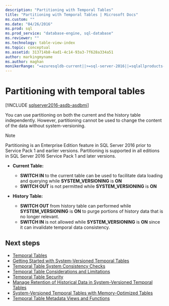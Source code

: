 ```yaml
---
description: "Partitioning with Temporal Tables"
title: "Partitioning with Temporal Tables | Microsoft Docs"
ms.custom: ""
ms.date: "04/26/2016"
ms.prod: sql
ms.prod_service: "database-engine, sql-database"
ms.reviewer: ""
ms.technology: table-view-index
ms.topic: conceptual
ms.assetid: 313714b8-4ad1-4c14-93a3-7f628a334a51
author: markingmyname
ms.author: maghan
monikerRange: "=azuresqldb-current||>=sql-server-2016||=sqlallproducts-allversions||>=sql-server-linux-2017||=azuresqldb-mi-current"
---
```

# Partitioning with temporal tables


[!INCLUDE [sqlserver2016-asdb-asdbmi](../../includes/applies-to-version/sqlserver2016-asdb-asdbmi.md)]


You can use partitioning on both the current and the history table independently. However, partitioning cannot be used to change the content of the data without system-versioning.

> [!NOTE]
> Partitioning is an Enterprise Edition feature in SQL Server 2016 prior to Service Pack 1 and earlier versions. Partitioning is supported in all editions in SQL Server 2016 Service Pack 1 and later versions.

- **Current Table:**

  - **SWITCH IN** to the current table can be used to facilitate data loading and querying while **SYSTEM_VERSIONING** is **ON**
  - **SWITCH OUT** is not permitted while **SYSTEM_VERSIONING** is **ON**

- **History Table:**

  - **SWITCH OUT** from history table can performed while **SYSTEM_VERSIONING** is **ON** to purge portions of history data that is no longer relevant.
  - **SWITCH IN** is not allowed while **SYSTEM_VERSIONING** is **ON** since it can invalidate temporal data consistency.

## Next steps

- [Temporal Tables](../../relational-databases/tables/temporal-tables.md)
- [Getting Started with System-Versioned Temporal Tables](../../relational-databases/tables/getting-started-with-system-versioned-temporal-tables.md)
- [Temporal Table System Consistency Checks](../../relational-databases/tables/temporal-table-system-consistency-checks.md)
- [Temporal Table Considerations and Limitations](../../relational-databases/tables/temporal-table-considerations-and-limitations.md)
- [Temporal Table Security](../../relational-databases/tables/temporal-table-security.md)
- [Manage Retention of Historical Data in System-Versioned Temporal Tables](../../relational-databases/tables/manage-retention-of-historical-data-in-system-versioned-temporal-tables.md)
- [System-Versioned Temporal Tables with Memory-Optimized Tables](../../relational-databases/tables/system-versioned-temporal-tables-with-memory-optimized-tables.md)
- [Temporal Table Metadata Views and Functions](../../relational-databases/tables/temporal-table-metadata-views-and-functions.md)

